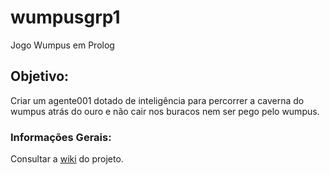 # wumpusgrp1
Jogo Wumpus em Prolog

## Objetivo:

Criar um agente001 dotado de inteligência para percorrer a caverna do wumpus atrás do ouro e não cair nos buracos nem ser pego pelo wumpus.

### Informações Gerais:
Consultar a [wiki](https://github.com/alessonrenato/wumpusgrp1/wiki) do projeto.
